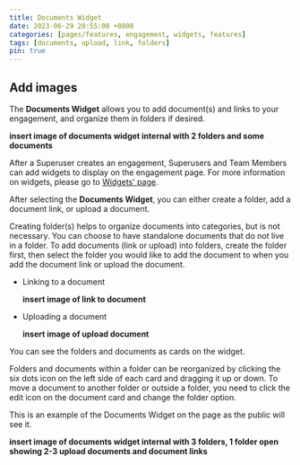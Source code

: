 ```yaml
---
title: Documents Widget
date: 2023-06-29 20:55:00 +0800
categories: [pages/features, engagement, widgets, features]
tags: [documents, upload, link, folders]
pin: true
---
```


## Add images  

The **Documents Widget** allows you to add document(s) and links to your engagement, and organize them in folders if desired.  

**insert image of documents widget internal with 2 folders and some documents**

After a Superuser creates an engagement, Superusers and Team Members can add widgets to display on the engagement page. For more information on widgets, please go to [Widgets' page](/met-guide/posts/widgets/).

After selecting the **Documents Widget**, you can either create a folder, add a document link, or upload a document.  

Creating folder(s) helps to organize documents into categories, but is not necessary. You can choose to have standalone documents that do not live in a folder. To add documents (link or upload) into folders, create the folder first, then select the folder you would like to add the document to when you add the document link or upload the document.

- Linking to a document
  
  **insert image of link to document**
  
- Uploading a document
  
  **insert image of upload document**

You can see the folders and documents as cards on the widget.  

Folders and documents within a folder can be reorganized by clicking the six dots icon on the left side of each card and dragging it up or down. To move a document to another folder or outside a folder, you need to click the edit icon on the document card and change the folder option.

This is an example of the Documents Widget on the page as the public will see it.

  **insert image of documents widget internal with 3 folders, 1 folder open showing 2-3 upload documents and document links**
